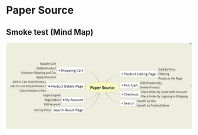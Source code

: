 # Paper Source
## Smoke test (Mind Map)
![Mindmap screenshot](https://github.com/dissid/papersource/blob/master/mindmap.jpg)
